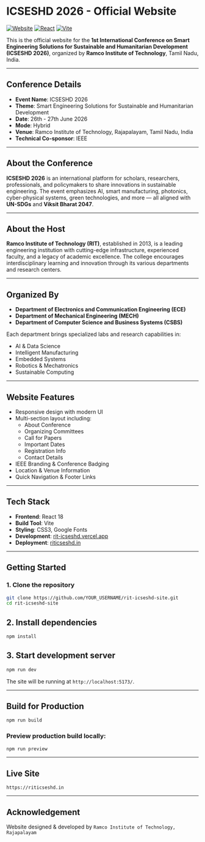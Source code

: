 # ICSESHD 2026 - Official Website

[![Website](https://img.shields.io/badge/Live%20Site-Visit-red?style=for-the-badge)](https://riticseshd.in/)
[![React](https://img.shields.io/badge/React-19-blue?logo=react&style=for-the-badge)](https://reactjs.org/)
[![Vite](https://img.shields.io/badge/Vite-Frontend-blueviolet?logo=vite&style=for-the-badge)](https://vitejs.dev/)

This is the official website for the **1st International Conference on Smart Engineering Solutions for Sustainable and Humanitarian Development (ICSESHD 2026)**, organized by **Ramco Institute of Technology**, Tamil Nadu, India.

---

## Conference Details

- **Event Name**: ICSESHD 2026  
- **Theme**: Smart Engineering Solutions for Sustainable and Humanitarian Development  
- **Date**: 26th - 27th June 2026  
- **Mode**: Hybrid  
- **Venue**: Ramco Institute of Technology, Rajapalayam, Tamil Nadu, India  
- **Technical Co-sponsor**: IEEE  

---

## About the Conference

**ICSESHD 2026** is an international platform for scholars, researchers, professionals, and policymakers to share innovations in sustainable engineering. The event emphasizes AI, smart manufacturing, photonics, cyber-physical systems, green technologies, and more — all aligned with **UN-SDGs** and **Viksit Bharat 2047**.

---

## About the Host

**Ramco Institute of Technology (RIT)**, established in 2013, is a leading engineering institution with cutting-edge infrastructure, experienced faculty, and a legacy of academic excellence. The college encourages interdisciplinary learning and innovation through its various departments and research centers.

---

## Organized By

- **Department of Electronics and Communication Engineering (ECE)**
- **Department of Mechanical Engineering (MECH)**
- **Department of Computer Science and Business Systems (CSBS)**

Each department brings specialized labs and research capabilities in:
- AI & Data Science  
- Intelligent Manufacturing  
- Embedded Systems  
- Robotics & Mechatronics  
- Sustainable Computing  

---

## Website Features

- Responsive design with modern UI  
- Multi-section layout including:
  - About Conference
  - Organizing Committees
  - Call for Papers
  - Important Dates
  - Registration Info
  - Contact Details  
- IEEE Branding & Conference Badging  
- Location & Venue Information  
- Quick Navigation & Footer Links  

---

## Tech Stack

- **Frontend**: React 18  
- **Build Tool**: Vite  
- **Styling**: CSS3, Google Fonts
- **Development**: [rit-icseshd.vercel.app](https://rit-icseshd.vercel.app)
- **Deployment**: [riticseshd.in](https://riticseshd.in)

---

## Getting Started

### 1. Clone the repository

```bash
git clone https://github.com/YOUR_USERNAME/rit-icseshd-site.git
cd rit-icseshd-site
```

## 2. Install dependencies
```bash
npm install
```
## 3. Start development server
```bash
npm run dev
```
The site will be running at `http://localhost:5173/`.

---

## Build for Production
```bash
npm run build
```
### Preview production build locally:
```bash
npm run preview
```
---
## Live Site
`https://riticseshd.in`

---
## Acknowledgement
Website designed & developed by
`Ramco Institute of Technology, Rajapalayam`
